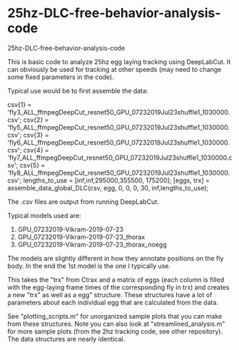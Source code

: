 # 25hz-DLC-free-behavior-analysis-code
 25hz-DLC-free-behavior-analysis-code

This is basic code to analyze 25hz egg laying tracking using DeepLabCut. It can obviously be used for tracking at other speeds (may need to change some fixed parameters in the code). 

Typical use would be to first assemble the data:

csv{1} = 'fly3_ALL_ffmpegDeepCut_resnet50_GPU_07232019Jul23shuffle1_1030000.csv';
csv{2} = 'fly5_ALL_ffmpegDeepCut_resnet50_GPU_07232019Jul23shuffle1_1030000.csv';
csv{3} = 'fly6_ALL_ffmpegDeepCut_resnet50_GPU_07232019Jul23shuffle1_1030000.csv';
csv{4} = 'fly7_ALL_ffmpegDeepCut_resnet50_GPU_07232019Jul23shuffle1_1030000.csv';
csv{5} = 'fly8_ALL_ffmpegDeepCut_resnet50_GPU_07232019Jul23shuffle1_1030000.csv';
lengths_to_use = [inf,inf,295000,355500, 175200];
[eggs, trx] = assemble_data_global_DLC(csv, egg, 0, 0, 0, 30, inf,lengths_to_use);

The .csv files are output from running DeepLabCut.

Typical models used are:
1) GPU_07232019-Vikram-2019-07-23
2) GPU_07232019-Vikram-2019-07-23_thorax
3) GPU_07232019-Vikram-2019-07-23_thorax_noegg

The models are slightly different in how they annotate positions on the fly body. In the end the 1st model is the one I typically use.


This takes the "trx" from Ctrax and a matrix of eggs (each column is filled with the egg-laying frame times of the corresponding fly in trx) and creates a new "trx" as well as a egg" structure. These structures have a lot of parameters about each individual egg that are calculated from the data. 

See "plotting_scripts.m" for unorganized sample plots that you can make from these structures. Note you can also look at "streamlined_analysis.m" for more sample plots (from the 2hz tracking code, see other repository). The data structures are nearly identical.
